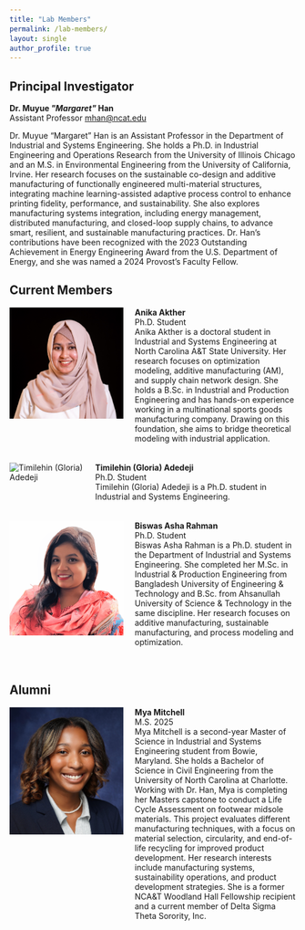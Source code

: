 ```yaml
---
title: "Lab Members"
permalink: /lab-members/
layout: single
author_profile: true
---
```


## Principal Investigator

**Dr. Muyue _"Margaret"_ Han**  
Assistant Professor
mhan@ncat.edu

Dr. Muyue “Margaret” Han is an Assistant Professor in the Department of Industrial and Systems Engineering. She holds a Ph.D. in Industrial Engineering and Operations Research from the University of Illinois Chicago and an M.S. in Environmental Engineering from the University of California, Irvine. Her research focuses on the sustainable co-design and additive manufacturing of functionally engineered multi-material structures, integrating machine learning-assisted adaptive process control to enhance printing fidelity, performance, and sustainability. She also explores manufacturing systems integration, including energy management, distributed manufacturing, and closed-loop supply chains, to advance smart, resilient, and sustainable manufacturing practices. Dr. Han’s contributions have been recognized with the 2023 Outstanding Achievement in Energy Engineering Award from the U.S. Department of Energy, and she was named a 2024 Provost’s Faculty Fellow.

## Current Members

<div style="display: flex; align-items: flex-start;">
  <img src="/images/Anika_Akther.jpg" alt="Anika Akther" style="width: 200px; margin-right: 20px;" />
  <div>
    <strong>Anika Akther</strong><br />
    Ph.D. Student<br />
    Anika Akther is a doctoral student in Industrial and Systems Engineering at North Carolina A&T State University. Her research focuses on optimization modeling, additive manufacturing (AM), and supply chain network design. She holds a B.Sc. in Industrial and Production Engineering and has hands-on experience working in a multinational sports goods manufacturing company. Drawing on this foundation, she aims to bridge theoretical modeling with industrial application.
  </div>
</div>
<br><br>

  
<div style="display: flex; align-items: flex-start;">
  <img src="/images/profile.png" alt="Timilehin (Gloria) Adedeji" style="width: 200px; margin-right: 20px;" />
  <div>
    <strong>Timilehin (Gloria) Adedeji</strong><br />
    Ph.D. Student<br />
    Timilehin (Gloria) Adedeji is a Ph.D. student in Industrial and Systems Engineering.
  </div>
</div>
<br><br>

<div style="display: flex; align-items: flex-start;">
  <img src="/images/Biswas_Rahman.png" alt="Biswas Asha Rahman" style="width: 200px; margin-right: 20px;" />
  <div>
    <strong>Biswas Asha Rahman</strong><br />
    Ph.D. Student<br />
    Biswas Asha Rahman is a Ph.D. student in the Department of Industrial and Systems Engineering. She completed her M.Sc. in Industrial & Production Engineering from Bangladesh University of Engineering & Technology and B.Sc. from Ahsanullah University of Science & Technology in the same discipline. Her research focuses on additive manufacturing, sustainable manufacturing, and process modeling and optimization.
  </div>
</div>
<br><br>

## Alumni

<div style="display: flex; align-items: flex-start;">
  <img src="/images/Mya_Mitchell.jpg" alt="Mya Mitchell" style="width: 200px; margin-right: 20px;" />
  <div>
    <strong>Mya Mitchell</strong><br />
    M.S. 2025<br />
    Mya Mitchell is a second-year Master of Science in Industrial and Systems Engineering student from Bowie, Maryland. She holds a Bachelor of Science in Civil Engineering from the University of North Carolina at Charlotte. Working with Dr. Han, Mya is completing her Masters capstone to conduct a Life Cycle Assessment on footwear midsole materials. This project evaluates different manufacturing techniques, with a focus on material selection, circularity, and end-of-life recycling for improved product development. Her research interests include manufacturing systems, sustainability operations, and product development strategies. She is a former NCA&T Woodland Hall Fellowship recipient and a current member of Delta Sigma Theta Sorority, Inc.
 </div>